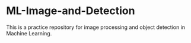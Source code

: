 # ML-Image-and-Detection
This is a practice repository for image processing and object detection in Machine Learning.
